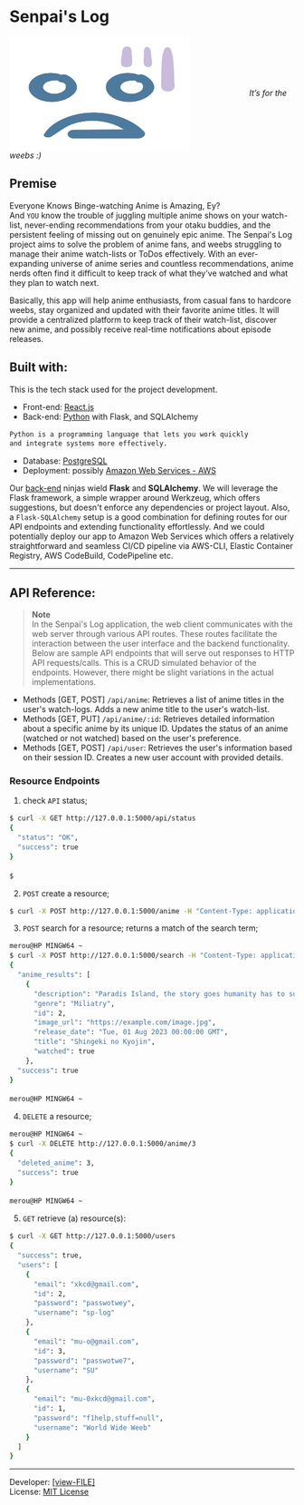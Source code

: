 # Senpai's Log

<p align="left">
  <img align="center" src="./senpais-log-frontend/public/anime-emot.svg" title="Senpai's LOG" height="200" width="320" style="padding-right:100px;" />
  <span><i>It’s for the weebs :)</i></span>
</p>


## Premise
Everyone Knows Binge-watching Anime is Amazing, Ey?  
And `YOU` know the trouble of juggling multiple anime shows on your watch-list, never-ending recommendations from your otaku buddies, and the persistent feeling of missing out on genuinely epic anime. The Senpai's Log project aims to solve the problem of anime fans, and weebs struggling to manage their anime watch-lists or ToDos effectively. With an ever-expanding universe of anime series and countless recommendations, anime nerds often find it difficult to keep track of what they've watched and what they plan to watch next.  

Basically, this app will help anime enthusiasts, from casual fans to hardcore weebs, stay organized and updated with their favorite anime titles. It will provide a centralized platform to keep track of their watch-list, discover new anime, and possibly receive real-time notifications about episode releases. 


## Built with:  
This is the tech stack used for the project development.
- Front-end: [React.js](https://react.dev/)
- Back-end: [Python](https://www.python.org/) with Flask, and SQLAlchemy
```bash
Python is a programming language that lets you work quickly
and integrate systems more effectively.
```
- Database: [PostgreSQL](https://www.postgresql.org/)
- Deployment: possibly [Amazon Web Services - AWS](https://aws.amazon.com/what-is-cloud-computing/)

Our [back-end](./backend/README.md/#key-pip-dependencies) ninjas wield **Flask** and **SQLAlchemy**. We will leverage the Flask framework, a simple wrapper around Werkzeug, which offers suggestions, but doesn't enforce any dependencies or project layout. Also, a `Flask-SQLAlchemy` setup is a good combination for defining routes for our API endpoints and extending functionality effortlessly. And we could potentially deploy our app to Amazon Web Services which offers a relatively straightforward and seamless CI/CD pipeline via AWS-CLI, Elastic Container Registry, AWS CodeBuild, CodePipeline etc.

---
## API Reference:
> **Note**  
> In the Senpai's Log application, the web client communicates with the web server through various API routes. These routes facilitate the interaction between the user interface and the backend functionality.
Below are sample API endpoints that will serve out responses to HTTP API requests/calls. This is a CRUD simulated behavior of the endpoints. However, there might be slight variations in the actual implementations.  

- Methods [GET, POST] `/api/anime`:
    Retrieves a list of anime titles in the user's watch-logs.
    Adds a new anime title to the user's watch-list.
- Methods [GET, PUT] `/api/anime/:id`:
    Retrieves detailed information about a specific anime by its unique ID.
    Updates the status of an anime (watched or not watched) based on the user's preference.
- Methods [GET, POST] `/api/user`:
    Retrieves the user's information based on their session ID.
    Creates a new user account with provided details.

### Resource Endpoints
1. check `API` status;
```bash
$ curl -X GET http://127.0.0.1:5000/api/status
{
  "status": "OK",
  "success": true
}

$
```
2. `POST` create a resource;

```bash
$ curl -X POST http://127.0.0.1:5000/anime -H "Content-Type: application/json" -d '{"title":"Shingeki no Kyojin", "description":"Paradis Island, the story goes humanity has to survive againsts...", "genre":"Miliatry", "release_date":"2023-08-01", "image_url":"https://example.com/image.jpg", "watched": true}'
```

3. `POST` search for a resource; returns a match of the search term;
```bash
merou@HP MINGW64 ~
$ curl -X POST http://127.0.0.1:5000/search -H "Content-Type: application/json" -d '{"search_in": "kyojin"}'
{
  "anime_results": [
    {
      "description": "Paradis Island, the story goes humanity has to survive againsts...",
      "genre": "Miliatry",
      "id": 2,
      "image_url": "https://example.com/image.jpg",
      "release_date": "Tue, 01 Aug 2023 00:00:00 GMT",
      "title": "Shingeki no Kyojin",
      "watched": true
    },
  "success": true
}

merou@HP MINGW64 ~
```

4. `DELETE` a resource;
```bash
merou@HP MINGW64 ~
$ curl -X DELETE http://127.0.0.1:5000/anime/3
{
  "deleted_anime": 3,
  "success": true
}

merou@HP MINGW64 ~
```

5. `GET` retrieve (a) resource(s):
```bash
$ curl -X GET http://127.0.0.1:5000/users
{
  "success": true,
  "users": [
    {
      "email": "xkcd@gmail.com",
      "id": 2,
      "password": "passwotwey",
      "username": "sp-log"
    },
    {
      "email": "mu-o@gmail.com",
      "id": 3,
      "password": "passwotwe7",
      "username": "SU"
    },
    {
      "email": "mu-0xkcd@gmail.com",
      "id": 1,
      "password": "f1help,stuff=null",
      "username": "World Wide Weeb"
    }
  ]
}
```
---
Developer: [[view-FILE]](./AUTHORS)  
License: [MIT License](./LICENSE)

